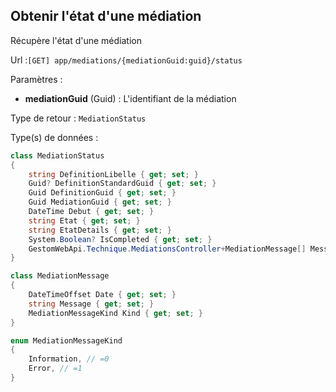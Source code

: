 ## <span id='etatdunemediation'>Obtenir l'état d'une médiation</span>

Récupère l'état d'une médiation

Url :`[GET] app/mediations/{mediationGuid:guid}/status`

Paramètres : 

- **mediationGuid** (Guid) : L'identifiant de la médiation

Type de retour : `MediationStatus`

Type(s) de données :

```csharp
class MediationStatus
{
	string DefinitionLibelle { get; set; }
	Guid? DefinitionStandardGuid { get; set; }
	Guid DefinitionGuid { get; set; }
	Guid MediationGuid { get; set; }
	DateTime Debut { get; set; }
	string Etat { get; set; }
	string EtatDetails { get; set; }
	System.Boolean? IsCompleted { get; set; }
	GestomWebApi.Technique.MediationsController+MediationMessage[] Messages { get; set; }
}

class MediationMessage
{
	DateTimeOffset Date { get; set; }
	string Message { get; set; }
	MediationMessageKind Kind { get; set; }
}

enum MediationMessageKind
{
	Information, // =0
	Error, // =1
}

```

